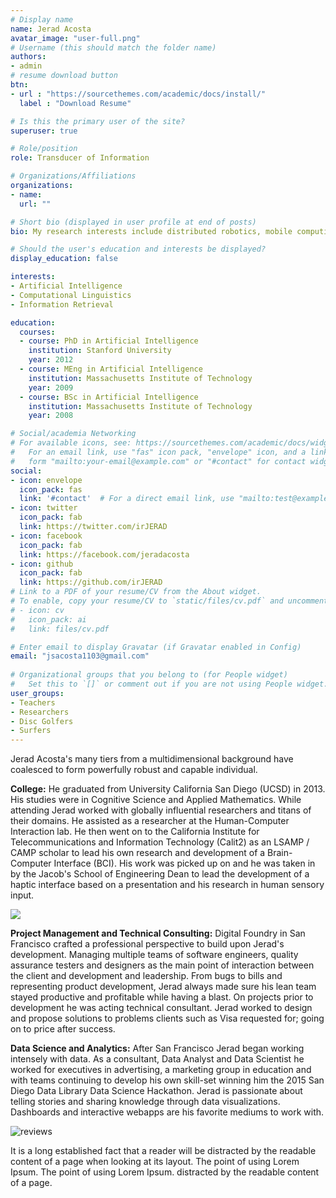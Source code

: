 ```yaml
---
# Display name
name: Jerad Acosta
avatar_image: "user-full.png"
# Username (this should match the folder name)
authors:
- admin
# resume download button
btn:
- url : "https://sourcethemes.com/academic/docs/install/"
  label : "Download Resume"

# Is this the primary user of the site?
superuser: true

# Role/position
role: Transducer of Information

# Organizations/Affiliations
organizations:
- name:
  url: ""

# Short bio (displayed in user profile at end of posts)
bio: My research interests include distributed robotics, mobile computing and programmable matter.

# Should the user's education and interests be displayed?
display_education: false

interests:
- Artificial Intelligence
- Computational Linguistics
- Information Retrieval

education:
  courses:
  - course: PhD in Artificial Intelligence
    institution: Stanford University
    year: 2012
  - course: MEng in Artificial Intelligence
    institution: Massachusetts Institute of Technology
    year: 2009
  - course: BSc in Artificial Intelligence
    institution: Massachusetts Institute of Technology
    year: 2008

# Social/academia Networking
# For available icons, see: https://sourcethemes.com/academic/docs/widgets/#icons
#   For an email link, use "fas" icon pack, "envelope" icon, and a link in the
#   form "mailto:your-email@example.com" or "#contact" for contact widget.
social:
- icon: envelope
  icon_pack: fas
  link: '#contact'  # For a direct email link, use "mailto:test@example.org".
- icon: twitter
  icon_pack: fab
  link: https://twitter.com/irJERAD
- icon: facebook
  icon_pack: fab
  link: https://facebook.com/jeradacosta
- icon: github
  icon_pack: fab
  link: https://github.com/irJERAD
# Link to a PDF of your resume/CV from the About widget.
# To enable, copy your resume/CV to `static/files/cv.pdf` and uncomment the lines below.  
# - icon: cv
#   icon_pack: ai
#   link: files/cv.pdf

# Enter email to display Gravatar (if Gravatar enabled in Config)
email: "jsacosta1103@gmail.com"
  
# Organizational groups that you belong to (for People widget)
#   Set this to `[]` or comment out if you are not using People widget.  
user_groups:
- Teachers
- Researchers
- Disc Golfers
- Surfers
---
```


Jerad Acosta's many tiers from a multidimensional background have coalesced to form powerfully robust and capable individual.
  
**College:** He graduated from University California San Diego (UCSD) in 2013. His studies were in Cognitive Science and Applied Mathematics. While attending Jerad worked with globally influential researchers and titans of their domains. He assisted as a researcher at the Human-Computer Interaction lab. He then went on to the California Institute for Telecommunications and Information Technology (Calit2) as an LSAMP / CAMP scholar to lead his own research and development of a Brain-Computer Interface (BCI). His work was picked up on and he was taken in by the Jacob's School of Engineering Dean to lead the development of a haptic interface based on a presentation and his research in human sensory input.

![](/img/cogscidegree.png)

**Project Management and Technical Consulting:** Digital Foundry in San Francisco crafted a professional perspective to build upon Jerad's development. Managing multiple teams of software engineers, quality assurance testers and designers as the main point of interaction between the client and development and leadership. From bugs to bills and representing product development, Jerad always made sure his lean team stayed productive and profitable while having a blast. On projects prior to development he was acting technical consultant. Jerad worked to design and propose solutions to problems clients such as Visa requested for; going on to price after success.  
  
**Data Science and Analytics:** After San Francisco Jerad began working intensely with data. As a consultant, Data Analyst and Data Scientist he worked for executives in advertising, a marketing group in education and with teams continuing to develop his own skill-set winning him the 2015 San Diego Data Library Data Science Hackathon. Jerad is passionate about telling stories and sharing knowledge through data visualizations. Dashboards and interactive webapps are his favorite mediums to work with.  
  

![reviews](../../img/certifacates.jpg)

It is a long established fact that a reader will be distracted by the readable content of a page when looking at its layout. The point of using Lorem Ipsum. The point of using Lorem Ipsum. distracted by the readable content of a page.
